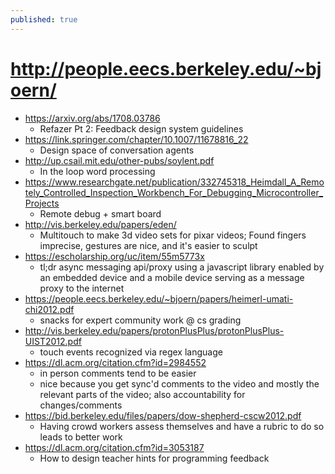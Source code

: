 ```yaml
---
published: true
---
```

# http://people.eecs.berkeley.edu/~bjoern/

- https://arxiv.org/abs/1708.03786
	- Refazer Pt 2: Feedback design system guidelines
- https://link.springer.com/chapter/10.1007/11678816_22
	- Design space of conversation agents
- http://up.csail.mit.edu/other-pubs/soylent.pdf
	- In the loop word processing
- https://www.researchgate.net/publication/332745318_Heimdall_A_Remotely_Controlled_Inspection_Workbench_For_Debugging_Microcontroller_Projects
	- Remote debug + smart board
- http://vis.berkeley.edu/papers/eden/
	- Multitouch to make 3d video sets for pixar videos; Found fingers imprecise, gestures are nice, and it's easier to sculpt
- https://escholarship.org/uc/item/55m5773x
	- tl;dr async messaging api/proxy using a javascript library enabled by an embedded device and a mobile device serving as a message proxy to the internet
- https://people.eecs.berkeley.edu/~bjoern/papers/heimerl-umati-chi2012.pdf
	- snacks for expert community work @ cs grading
- http://vis.berkeley.edu/papers/protonPlusPlus/protonPlusPlus-UIST2012.pdf
	- touch events recognized via regex language
- https://dl.acm.org/citation.cfm?id=2984552
	- in person comments tend to be easier
    - nice because you get sync'd comments to the video and mostly the relevant parts of the video; also accountability for changes/comments 
- https://bid.berkeley.edu/files/papers/dow-shepherd-cscw2012.pdf
	- Having crowd workers assess themselves and have a rubric to do so leads to better work
- https://dl.acm.org/citation.cfm?id=3053187
	- How to design teacher hints for programming feedback
